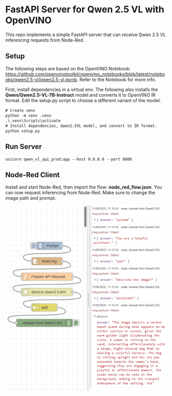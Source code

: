 # FastAPI Server for Qwen 2.5 VL with OpenVINO
This repo implements a simple FastAPI server that can receive Qwen 2.5 VL inferencing requests from Node-Red.

## Setup
The following steps are based on the OpenVINO Notebook: https://github.com/openvinotoolkit/openvino_notebooks/blob/latest/notebooks/qwen2.5-vl/qwen2.5-vl.ipynb. Refer to the Notebook for more info.

First, install dependencies in a virtual env. The following also installs the <b>Qwen/Qwen2.5-VL-7B-Instruct</b> model and converts it to OpenVINO IR format. Edit the setup.py script to choose a different variant of the model.
```
# Create venv
python -m venv .venv
.\.venv\Scripts\activate
# Install dependencies, Qwen2.5VL model, and convert to IR format.
python setup.py
```

## Run Server
```
uvicorn qwen_vl_api_prod:app --host 0.0.0.0 --port 8000
```

## Node-Red Client
Install and start Node-Red, then import the flow: <b>node_red_flow.json</b>.
You can now request inferencing from Node-Red. Make sure to change the image path and prompt.

![alt text](assets/node-red.png)